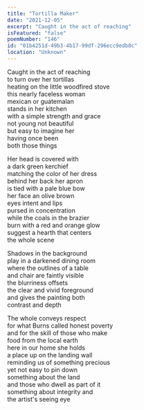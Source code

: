 ```yaml
---
title: "Tortilla Maker"
date: "2021-12-05"
excerpt: "Caught in the act of reaching"
isFeatured: "false"
poemNumber: "146"
id: "01b4251d-49b3-4b17-99df-296ecc9edb8c"
location: "Unknown"
---
```


Caught in the act of reaching  
to turn over her tortillas  
heating on the little woodfired stove  
this nearly faceless woman  
mexican or guatemalan  
stands in her kitchen  
with a simple strength and grace  
not young not beautiful  
but easy to imagine her  
having once been  
both those things

Her head is covered with  
a dark green kerchief  
matching the color of her dress  
behind her back her apron  
is tied with a pale blue bow  
her face an olive brown  
eyes intent and lips  
pursed in concentration  
while the coals in the brazier  
burn with a red and orange glow  
suggest a hearth that centers  
the whole scene

Shadows in the background  
play in a darkened dining room  
where the outlines of a table  
and chair are faintly visible  
the blurriness offsets  
the clear and vivid foreground  
and gives the painting both  
contrast and depth

The whole conveys respect  
for what Burns called honest poverty  
and for the skill of those who make  
food from the local earth  
here in our home she holds  
a place up on the landing wall  
reminding us of something precious  
yet not easy to pin down  
something about the land  
and those who dwell as part of it  
something about integrity and  
the artist's seeing eye
